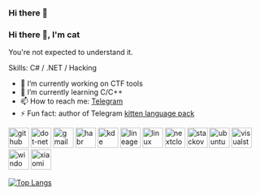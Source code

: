### Hi there 👋

<!--
**HackcatDev/HackcatDev** is a ✨ _special_ ✨ repository because its `README.md` (this file) appears on your GitHub profile.

Here are some ideas to get you started:

- 🔭 I’m currently working on ...
- 🌱 I’m currently learning ...
- 👯 I’m looking to collaborate on ...
- 🤔 I’m looking for help with ...
- 💬 Ask me about ...
- 📫 How to reach me: ...
- 😄 Pronouns: ...
- ⚡ Fun fact: ...
-->
### Hi there 👋, I'm cat
You're not expected to understand it. 

Skills: C# / .NET / Hacking

- 🔭 I’m currently working on CTF tools 
- 🌱 I’m currently learning C/C++ 
- 📫 How to reach me: [Telegram](t.me/HackcatDev) 
- ⚡ Fun fact: author of Telegram [kitten language pack](https://t.me/setlanguage/meowlng) 


[<img src='https://cdn.jsdelivr.net/npm/simple-icons@3.0.1/icons/github.svg' alt='github' height='40'>](https://github.com/HackcatDev)  [<img src='https://cdn.jsdelivr.net/npm/simple-icons@3.0.1/icons/dot-net.svg' alt='dot-net' height='40'>](about:blank)  [<img src='https://cdn.jsdelivr.net/npm/simple-icons@3.0.1/icons/gmail.svg' alt='gmail' height='40'>](hackcat.dev@gmail.com)  [<img src='https://cdn.jsdelivr.net/npm/simple-icons@3.0.1/icons/habr.svg' alt='habr' height='40'>](about:blank)  [<img src='https://cdn.jsdelivr.net/npm/simple-icons@3.0.1/icons/kde.svg' alt='kde' height='40'>](about:blank)  [<img src='https://cdn.jsdelivr.net/npm/simple-icons@3.0.1/icons/lineageos.svg' alt='lineageos' height='40'>](about:blank)  [<img src='https://cdn.jsdelivr.net/npm/simple-icons@3.0.1/icons/linux.svg' alt='linux' height='40'>](about:blank)  [<img src='https://cdn.jsdelivr.net/npm/simple-icons@3.0.1/icons/nextcloud.svg' alt='nextcloud' height='40'>](about:blank)  [<img src='https://cdn.jsdelivr.net/npm/simple-icons@3.0.1/icons/stackoverflow.svg' alt='stackoverflow' height='40'>](about:blank)  [<img src='https://cdn.jsdelivr.net/npm/simple-icons@3.0.1/icons/ubuntu.svg' alt='ubuntu' height='40'>](about:blank)  [<img src='https://cdn.jsdelivr.net/npm/simple-icons@3.0.1/icons/visualstudio.svg' alt='visualstudio' height='40'>](about:blank)  [<img src='https://cdn.jsdelivr.net/npm/simple-icons@3.0.1/icons/windows.svg' alt='windows' height='40'>](about:blank)  [<img src='https://cdn.jsdelivr.net/npm/simple-icons@3.0.1/icons/xiaomi.svg' alt='xiaomi' height='40'>](about:blank)  

[![Top Langs](https://github-readme-stats.vercel.app/api/top-langs/?username=HackcatDev)](https://github.com/anuraghazra/github-readme-stats)

